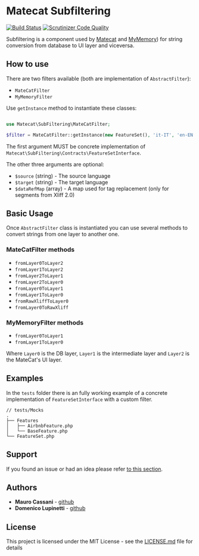 # Matecat Subfiltering

[![Build Status](https://app.travis-ci.com/matecat/subfiltering.svg?token=qBazxkHwP18h3EWnHjjF&branch=master)](https://app.travis-ci.com/matecat/subfiltering)
[![Scrutinizer Code Quality](https://scrutinizer-ci.com/g/matecat/subfiltering/badges/quality-score.png?b=master)](https://scrutinizer-ci.com/g/matecat/subfiltering/?branch=master)

Subfiltering is a component used by [Matecat](https://matecat.com) and [MyMemory](https://mymemory.translated.net/)) for string conversion from database to UI layer and viceversa.

## How to use

There are two filters available (both are implementation of `AbstractFilter`):

- `MateCatFilter`
- `MyMemoryFilter`

Use `getInstance` method to instantiate these classes:

```php

use Matecat\SubFiltering\MateCatFilter;

$filter = MateCatFilter::getInstance(new FeatureSet(), 'it-IT', 'en-EN', []);
```

The first argument MUST be concrete implementation of `Matecat\SubFiltering\Contracts\FeatureSetInterface`.

The other three arguments are optional:

- `$source` (string) - The source language
- `$target` (string) - The target language
- `$dataRefMap` (array) - A map used for tag replacement (only for segments from Xliff 2.0)

## Basic Usage

Once `AbstractFilter` class is instantiated you can use several methods to convert strings from one layer to another one.

### MateCatFilter methods

- `fromLayer0ToLayer2`
- `fromLayer1ToLayer2`
- `fromLayer2ToLayer1`
- `fromLayer2ToLayer0`
- `fromLayer0ToLayer1`
- `fromLayer1ToLayer0`
- `fromRawXliffToLayer0`
- `fromLayer0ToRawXliff`

### MyMemoryFilter methods

- `fromLayer0ToLayer1`
- `fromLayer1ToLayer0`

Where `Layer0` is the DB layer, `Layer1` is the intermediate layer and `Layer2` is the MateCat's UI layer.

## Examples

In the `tests` folder there is an fully working example of a concrete implementation of `FeatureSetInterface` with a custom filter.

```
// tests/Mocks 
.
├── Features
│   ├── AirbnbFeature.php
│   └── BaseFeature.php
└── FeatureSet.php

```

## Support

If you found an issue or had an idea please refer [to this section](https://github.com/matecat/subfiltering/issues).

## Authors

* **Mauro Cassani** - [github](https://github.com/mauretto78)
* **Domenico Lupinetti** - [github](https://github.com/ostico)

## License

This project is licensed under the MIT License - see the [LICENSE.md](LICENSE.md) file for details
